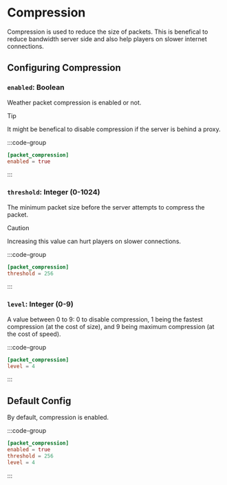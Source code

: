 # Compression
Compression is used to reduce the size of packets. This is benefical to reduce bandwidth server side and also help players on slower internet connections.

## Configuring Compression

### `enabled`: Boolean
Weather packet compression is enabled or not.

> [!TIP]
> It might be benefical to disable compression if the server is behind a proxy.

:::code-group
```toml [features.toml] {2}
[packet_compression]
enabled = true
```
:::

### `threshold`: Integer (0-1024)

The minimum packet size before the server attempts to compress the packet.

> [!CAUTION]
> Increasing this value can hurt players on slower connections.

:::code-group
```toml [features.toml] {2}
[packet_compression]
threshold = 256
```
:::

### `level`: Integer (0-9)

A value between 0 to 9: 0 to disable compression, 1 being the fastest compression (at the cost of size), and 9 being maximum compression (at the cost of speed).

:::code-group
```toml [features.toml] {2}
[packet_compression]
level = 4
```
:::

## Default Config

By default, compression is enabled.

:::code-group
```toml [features.toml]
[packet_compression]
enabled = true
threshold = 256
level = 4
```
:::
